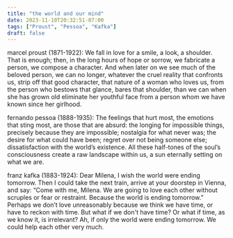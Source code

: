 ```yaml
---
title: "the world and our mind"
date: 2023-11-10T20:32:51-07:00
tags: ["Proust", "Pessoa", "Kafka"]
draft: false
---
```


marcel proust (1871-1922): We fall in love for a smile, a look, a shoulder. That is enough; then, in the long hours of hope or sorrow, we fabricate a person, we compose a character. And when later on we see much of the beloved person, we can no longer, whatever the cruel reality that confronts us, strip off that good character, that nature of a woman who loves us, from the person who bestows that glance, bares that shoulder, than we can when she has grown old eliminate her youthful face from a person whom we have known since her girlhood.

fernando pessoa (1888-1935): The feelings that hurt most, the emotions that sting most, are those that are absurd: the longing for impossible things, precisely because they are impossible; nostalgia for what never was; the desire for what could have been; regret over not being someone else; dissatisfaction with the world’s existence. All these half-tones of the soul’s consciousness create a raw landscape within us, a sun eternally setting on what we are.

franz kafka (1883-1924): Dear Milena, I wish the world were ending tomorrow. Then I could take the next train, arrive at your doorstep in Vienna, and say: “Come with me, Milena. We are going to love each other without scruples or fear or restraint. Because the world is ending tomorrow.” Perhaps we don’t love unreasonably because we think we have time, or have to reckon with time. But what if we don't have time? Or what if time, as we know it, is irrelevant? Ah, if only the world were ending tomorrow. We could help each other very much.

